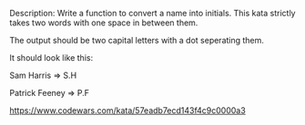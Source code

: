 Description:
Write a function to convert a name into initials. This kata strictly takes two words with one space in between them.

The output should be two capital letters with a dot seperating them.

It should look like this:

Sam Harris => S.H

Patrick Feeney => P.F

https://www.codewars.com/kata/57eadb7ecd143f4c9c0000a3
